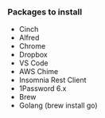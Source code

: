 ### Packages to install ###
* Cinch
* Alfred
* Chrome
* Dropbox
* VS Code
* AWS Chime
* Insomnia Rest Client
* 1Password 6.x
* Brew
* Golang (brew install go)

